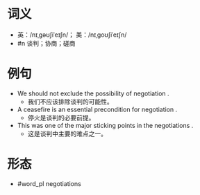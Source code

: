 # 词义
- 英：/nɪˌɡəʊʃiˈeɪʃn/； 美：/nɪˌɡoʊʃiˈeɪʃn/
- #n 谈判；协商；磋商
# 例句
- We should not exclude the possibility of negotiation .
	- 我们不应该排除谈判的可能性。
- A ceasefire is an essential precondition for negotiation .
	- 停火是谈判的必要前提。
- This was one of the major sticking points in the negotiations .
	- 这是谈判中主要的难点之一。
# 形态
- #word_pl negotiations
